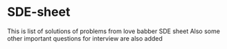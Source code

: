 # SDE-sheet
This is list of solutions of problems from love babber SDE sheet
Also some other important questions for interview are also added
